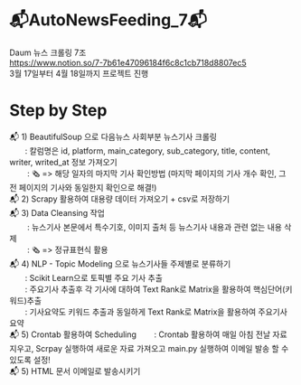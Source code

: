 # 📬AutoNewsFeeding_7📬
Daum 뉴스 크롤링 7조   
https://www.notion.so/7-7b61e47096184f6c8c1cb718d8807ec5   
3월 17일부터 4월 18일까지 프로젝트 진행

# Step by Step
📬 1) BeautifulSoup 으로 다음뉴스 사회부분 뉴스기사 크롤링   
&nbsp; &nbsp;&nbsp; &nbsp;  : 칼럼명은 id, platform, main_category, sub_category, title, content, writer, writed_at 정보 가져오기   
&nbsp; &nbsp; &nbsp; &nbsp;  : 🗞️ => 해당 일자의 마지막 기사 확인방법 (마지막 페이지의 기사 개수 확인, 그 전 페이지의 기사와 동일한지 확인으로 해결!)   
📬 2) Scrapy 활용하여 대용량 데이터 가져오기 + csv로 저장하기   
📬 3) Data Cleansing 작업    
&nbsp; &nbsp; &nbsp; &nbsp; : 뉴스기사 본문에서 특수기호, 이미지 출처 등 뉴스기사 내용과 관련 없는 내용 삭제    
&nbsp; &nbsp; &nbsp; &nbsp; : 🗞️ => 정규표현식 활용  
📬 4) NLP - Topic Modeling 으로 뉴스기사들 주제별로 분류하기   
&nbsp; &nbsp;&nbsp; &nbsp;  : Scikit Learn으로 토픽별 주요 기사 추출        
&nbsp; &nbsp;&nbsp; &nbsp;  : 주요기사 추출후 각 기사에 대하여 Text Rank로 Matrix을 활용하여 핵심단어(키워드)추출     
&nbsp; &nbsp;&nbsp; &nbsp;  : 기사요약도 키워드 추출과 동일하게 Text Rank로 Matrix을 활용하여 주요기사 요약    
📬 5) Crontab 활용하여 Scheduling
&nbsp; &nbsp;&nbsp; &nbsp;  : Crontab 활용하여 매일 아침 전날 자료지우고, Scrpay 실행하여 새로운 자료 가져오고 main.py 실행하여 이메일 발송 할 수 있도록 설정!      
📬 5) HTML 문서 이메일로 발송시키기
